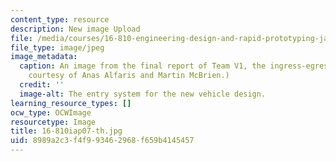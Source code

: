 ```yaml
---
content_type: resource
description: New image Upload
file: /media/courses/16-810-engineering-design-and-rapid-prototyping-january-iap-2007/8989a2c3f4f993462968f659b4145457_16-810iap07-th.jpg
file_type: image/jpeg
image_metadata:
  caption: An image from the final report of Team V1, the ingress-egress team. (Image
    courtesy of Anas Alfaris and Martin McBrien.)
  credit: ''
  image-alt: The entry system for the new vehicle design.
learning_resource_types: []
ocw_type: OCWImage
resourcetype: Image
title: 16-810iap07-th.jpg
uid: 8989a2c3-f4f9-9346-2968-f659b4145457
---
```

